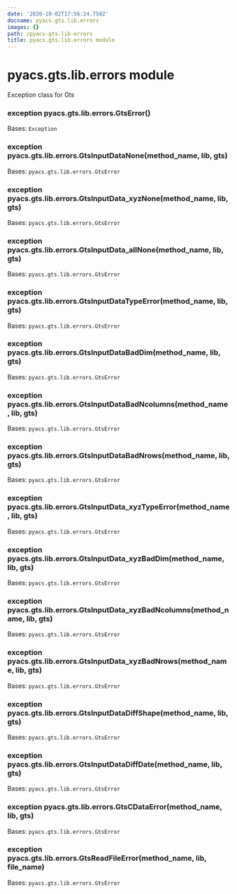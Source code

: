 ```yaml
---
date: '2020-10-02T17:56:24.758Z'
docname: pyacs.gts.lib.errors
images: {}
path: /pyacs-gts-lib-errors
title: pyacs.gts.lib.errors module
---
```


# pyacs.gts.lib.errors module

Exception class for Gts


### exception pyacs.gts.lib.errors.GtsError()
Bases: `Exception`


### exception pyacs.gts.lib.errors.GtsInputDataNone(method_name, lib, gts)
Bases: `pyacs.gts.lib.errors.GtsError`


### exception pyacs.gts.lib.errors.GtsInputData_xyzNone(method_name, lib, gts)
Bases: `pyacs.gts.lib.errors.GtsError`


### exception pyacs.gts.lib.errors.GtsInputData_allNone(method_name, lib, gts)
Bases: `pyacs.gts.lib.errors.GtsError`


### exception pyacs.gts.lib.errors.GtsInputDataTypeError(method_name, lib, gts)
Bases: `pyacs.gts.lib.errors.GtsError`


### exception pyacs.gts.lib.errors.GtsInputDataBadDim(method_name, lib, gts)
Bases: `pyacs.gts.lib.errors.GtsError`


### exception pyacs.gts.lib.errors.GtsInputDataBadNcolumns(method_name, lib, gts)
Bases: `pyacs.gts.lib.errors.GtsError`


### exception pyacs.gts.lib.errors.GtsInputDataBadNrows(method_name, lib, gts)
Bases: `pyacs.gts.lib.errors.GtsError`


### exception pyacs.gts.lib.errors.GtsInputData_xyzTypeError(method_name, lib, gts)
Bases: `pyacs.gts.lib.errors.GtsError`


### exception pyacs.gts.lib.errors.GtsInputData_xyzBadDim(method_name, lib, gts)
Bases: `pyacs.gts.lib.errors.GtsError`


### exception pyacs.gts.lib.errors.GtsInputData_xyzBadNcolumns(method_name, lib, gts)
Bases: `pyacs.gts.lib.errors.GtsError`


### exception pyacs.gts.lib.errors.GtsInputData_xyzBadNrows(method_name, lib, gts)
Bases: `pyacs.gts.lib.errors.GtsError`


### exception pyacs.gts.lib.errors.GtsInputDataDiffShape(method_name, lib, gts)
Bases: `pyacs.gts.lib.errors.GtsError`


### exception pyacs.gts.lib.errors.GtsInputDataDiffDate(method_name, lib, gts)
Bases: `pyacs.gts.lib.errors.GtsError`


### exception pyacs.gts.lib.errors.GtsCDataError(method_name, lib, gts)
Bases: `pyacs.gts.lib.errors.GtsError`


### exception pyacs.gts.lib.errors.GtsReadFileError(method_name, lib, file_name)
Bases: `pyacs.gts.lib.errors.GtsError`
